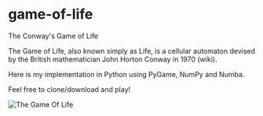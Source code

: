 # game-of-life
The Conway's Game of Life

The Game of Life, also known simply as Life, is a cellular automaton devised by the British mathematician John Horton Conway in 1970 (wiki).

Here is my implementation in Python using PyGame, NumPy and Numba.

Feel free to clone/download and play!

![The Game Of Life](https://user-images.githubusercontent.com/23641410/162595620-56ee56aa-1ca5-4fc8-a720-9a6fff8fad59.gif)
<!--
![game-of-life](https://user-images.githubusercontent.com/23641410/35418521-e758d4cc-0232-11e8-8407-f71c136345fd.PNG)
-->
